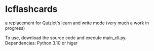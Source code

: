 # lcflashcards

a replacement for Quizlet's learn and write mode (very much a work in progress)

To use, download the source code and execute main_cli.py. \
Dependencies: Python 3.10 or higer
